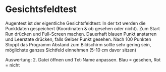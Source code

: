 # Gesichtsfeldtest
Augentest ist der eigentliche Gesichtsfeldtest: In der txt werden die Punktdaten gespeichert (Koordinaten & ob gesehen oder nicht). 
Zum Start Run drücken und Full-Screen machen. Dauerhaft blauen Punkt anstarren und Leerstate drücken, falls Gelber Punkt gesehen. Nach 100 Punkten Stoppt das Programm
Abstand zum Bildschirm sollte sehr gering sein, möglichste ganzes Sichtfeld einnehmen (5-10 cm davor sitzen)

Auswertung: 2. Datei öffnen und Txt-Name anpassen. Blau = gesehen, Rot = nicht
